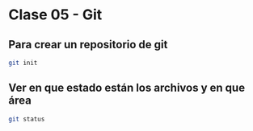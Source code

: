 # Clase 05 - Git


## Para crear un repositorio de git

```sh
git init
```


## Ver en que estado están los archivos y en que área

```sh
git status
```
